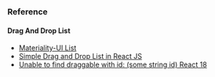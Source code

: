 ### Reference
#### Drag And Drop List
- [Materiality-UI List](https://mui.com/zh/material-ui/react-list/)
- [Simple Drag and Drop List in React JS](https://contactmentor.com/react-drag-drop-list/)
- [Unable to find draggable with id: (some string id) React 18](https://github.com/atlassian/react-beautiful-dnd/issues/2407)

